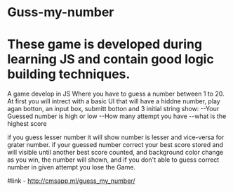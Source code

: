 # Guss-my-number
# These game is developed during learning JS and contain good logic building techniques.
A game develop in JS Where you have to guess a number between 1 to 20. 
At first you will intrect with a basic UI that will have a hiddne number, play agan botton, an input box, submitt botton and 3 initial string show:
--Your Guessed number is high or low 
--How many attempt you have 
--what is the highest score

if you guess lesser number it will show number is lesser and vice-versa for grater number. 
if your guessed number correct your best score stored and will visible until another best score counted, and background color change as you win, the number will shown, 
and if you don't able to guess correct number in given attempt you lose the Game.

#link - http://cmsapp.ml/guess_my_number/
